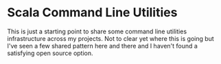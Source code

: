 # Scala Command Line Utilities

This is just a starting point to share some command line utilities
infrastructure across my projects. Not to clear yet where this is
going but I've seen a few shared pattern here and there and I
haven't found a satisfying open source option.
